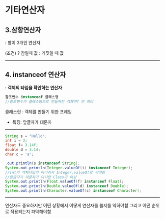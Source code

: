 # 기타연산자

## 3.삼항연산자
: 항이 3개인 연산자

(조건) ? 참일때 값 : 거짓일 때 값

_ __


## 4. instanceof 연산자
: **객체의 타입을 확인하는 연산자**

```java
참조변수 instanceof 클래스명
//참조변수가 클래스명으로 만들어진 객체야? 란 의미
```


클래스란
: 객체를 만들기 위한 프레임
* 특징: 앞글자가 대문자

___
```java
String s = "Hello";
int i = 3;
float f= 3.14f;
double d = 3.14;
char c = 'a';

.out.println(s instanceof String);
System.out.println(Integer.valueOf(i) instanceof Integer);
//int가 객체타입이 아니라서 Integer.valueOf로 써야함
//앞글자가 대문자가 아니면 Class가 아님
System.out.println(Float.valueOf(f) instanceof Float);
System.out.println(Double.valueOf(d) instanceof Double);
System.out.println(Character.valueOf(c) instanceof Character);
```

___

연산자도 중요하지만
어떤 상황에서 어떻게 연산자를 쓸지를 익혀야함
그리고 어떤 순위로 적용되는지 파악해야함